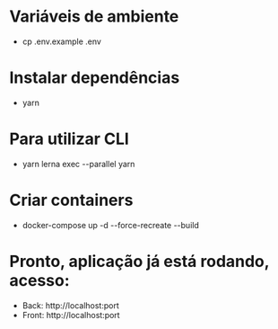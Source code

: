 # Variáveis de ambiente
- cp .env.example .env
# Instalar dependências
- yarn
# Para utilizar CLI 
- yarn lerna exec --parallel yarn 
# Criar containers
- docker-compose up -d --force-recreate --build

# Pronto, aplicação já está rodando, acesso:
- Back: http://localhost:port
- Front: http://localhost:port